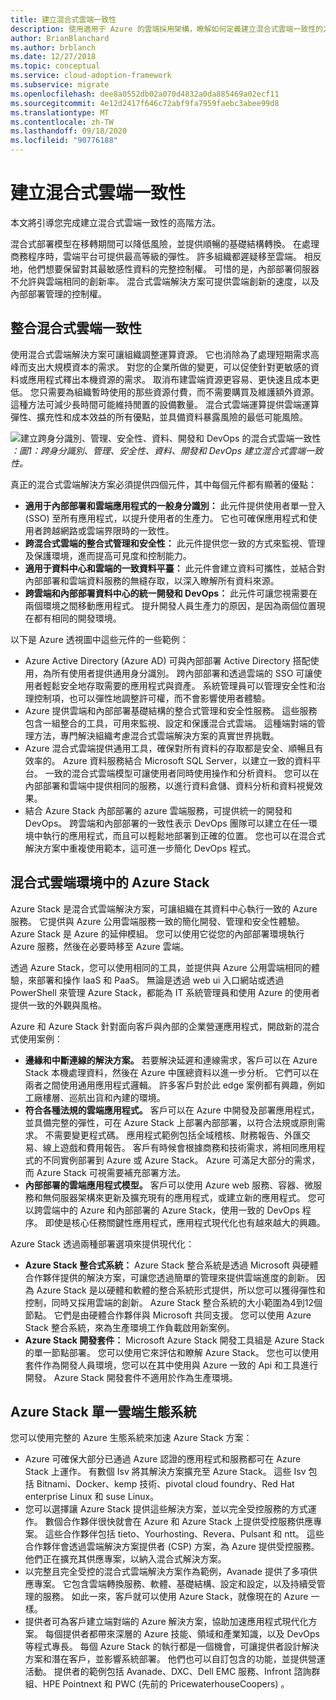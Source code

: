 ```yaml
---
title: 建立混合式雲端一致性
description: 使用適用于 Azure 的雲端採用架構，瞭解如何定義建立混合式雲端一致性的方法。
author: BrianBlanchard
ms.author: brblanch
ms.date: 12/27/2018
ms.topic: conceptual
ms.service: cloud-adoption-framework
ms.subservice: migrate
ms.openlocfilehash: dee8a0552db02a070d4832a0da885469a02ecf11
ms.sourcegitcommit: 4e12d2417f646c72abf9fa7959faebc3abee99d8
ms.translationtype: MT
ms.contentlocale: zh-TW
ms.lasthandoff: 09/18/2020
ms.locfileid: "90776188"
---
```

<!-- cSpell:ignore ISVs Bitnami Yourhosting Revera Avanade Pulsant PricewaterhouseCoopers Pointnext -->

# <a name="create-hybrid-cloud-consistency"></a>建立混合式雲端一致性

本文將引導您完成建立混合式雲端一致性的高階方法。

混合式部署模型在移轉期間可以降低風險，並提供順暢的基礎結構轉換。 在處理商務程序時，雲端平台可提供最高等級的彈性。 許多組織都遲疑移至雲端。 相反地，他們想要保留對其最敏感性資料的完整控制權。 可惜的是，內部部署伺服器不允許與雲端相同的創新率。 混合式雲端解決方案可提供雲端創新的速度，以及內部部署管理的控制權。

## <a name="integrate-hybrid-cloud-consistency"></a>整合混合式雲端一致性

使用混合式雲端解決方案可讓組織調整運算資源。 它也消除為了處理短期需求高峰而支出大規模資本的需求。 對您的企業所做的變更，可以促使針對更敏感的資料或應用程式釋出本機資源的需求。 取消布建雲端資源更容易、更快速且成本更低。 您只需要為組織暫時使用的那些資源付費，而不需要購買及維護額外資源。 這種方法可減少長時間可能維持閒置的設備數量。 混合式雲端運算提供雲端運算彈性、擴充性和成本效益的所有優點，並具備資料暴露風險的最低可能風險。

![建立跨身分識別、管理、安全性、資料、開發和 DevOps 的混合式雲端一致性 ](../../_images/hybrid-consistency.png)
 _：圖1：跨身分識別、管理、安全性、資料、開發和 DevOps 建立混合式雲端一致性。_

真正的混合式雲端解決方案必須提供四個元件，其中每個元件都有顯著的優點：

- **適用于內部部署和雲端應用程式的一般身分識別：** 此元件提供使用者單一登入 (SSO) 至所有應用程式，以提升使用者的生產力。 它也可確保應用程式和使用者跨越網路或雲端界限時的一致性。
- **跨混合式雲端的整合式管理和安全性：** 此元件提供您一致的方式來監視、管理及保護環境，進而提高可見度和控制能力。
- **適用于資料中心和雲端的一致資料平臺：** 此元件會建立資料可攜性，並結合對內部部署和雲端資料服務的無縫存取，以深入瞭解所有資料來源。
- **跨雲端和內部部署資料中心的統一開發和 DevOps：** 此元件可讓您視需要在兩個環境之間移動應用程式。 提升開發人員生產力的原因，是因為兩個位置現在都有相同的開發環境。

以下是 Azure 透視圖中這些元件的一些範例：

- Azure Active Directory (Azure AD) 可與內部部署 Active Directory 搭配使用，為所有使用者提供通用身分識別。 跨內部部署和透過雲端的 SSO 可讓使用者輕鬆安全地存取需要的應用程式與資產。 系統管理員可以管理安全性和治理控制項，也可以彈性地調整許可權，而不會影響使用者體驗。
- Azure 提供雲端和內部部署基礎結構的整合式管理和安全性服務。 這些服務包含一組整合的工具，可用來監視、設定和保護混合式雲端。 這種端對端的管理方法，專門解決組織考慮混合式雲端解決方案的真實世界挑戰。
- Azure 混合式雲端提供通用工具，確保對所有資料的存取都是安全、順暢且有效率的。 Azure 資料服務結合 Microsoft SQL Server，以建立一致的資料平台。 一致的混合式雲端模型可讓使用者同時使用操作和分析資料。 您可以在內部部署和雲端中提供相同的服務，以進行資料倉儲、資料分析和資料視覺效果。
- 結合 Azure Stack 內部部署的 azure 雲端服務，可提供統一的開發和 DevOps。 跨雲端和內部部署的一致性表示 DevOps 團隊可以建立在任一環境中執行的應用程式，而且可以輕鬆地部署到正確的位置。 您也可以在混合式解決方案中重複使用範本，這可進一步簡化 DevOps 程式。

## <a name="azure-stack-in-a-hybrid-cloud-environment"></a>混合式雲端環境中的 Azure Stack

Azure Stack 是混合式雲端解決方案，可讓組織在其資料中心執行一致的 Azure 服務。 它提供與 Azure 公用雲端服務一致的簡化開發、管理和安全性體驗。 Azure Stack 是 Azure 的延伸模組。 您可以使用它從您的內部部署環境執行 Azure 服務，然後在必要時移至 Azure 雲端。

透過 Azure Stack，您可以使用相同的工具，並提供與 Azure 公用雲端相同的體驗，來部署和操作 IaaS 和 PaaS。 無論是透過 web ui 入口網站或透過 PowerShell 來管理 Azure Stack，都能為 IT 系統管理員和使用 Azure 的使用者提供一致的外觀與風格。

Azure 和 Azure Stack 針對面向客戶與內部的企業營運應用程式，開啟新的混合式使用案例：

- **邊緣和中斷連線的解決方案。** 若要解決延遲和連線需求，客戶可以在 Azure Stack 本機處理資料，然後在 Azure 中匯總資料以進一步分析。 它們可以在兩者之間使用通用應用程式邏輯。 許多客戶對於此 edge 案例都有興趣，例如工廠樓層、巡航出貨和內建的環境。
- **符合各種法規的雲端應用程式。** 客戶可以在 Azure 中開發及部署應用程式，並具備完整的彈性，可在 Azure Stack 上部署內部部署，以符合法規或原則需求。 不需要變更程式碼。 應用程式範例包括全域稽核、財務報告、外匯交易、線上遊戲和費用報告。 客戶有時候會根據商務和技術需求，將相同應用程式的不同實例部署到 Azure 或 Azure Stack。 Azure 可滿足大部分的需求，而 Azure Stack 可視需要補充部署方法。
- **內部部署的雲端應用程式模型。** 客戶可以使用 Azure web 服務、容器、微服務和無伺服器架構來更新及擴充現有的應用程式，或建立新的應用程式。 您可以跨雲端中的 Azure 和內部部署的 Azure Stack，使用一致的 DevOps 程序。 即使是核心任務關鍵性應用程式，應用程式現代化也有越來越大的興趣。

Azure Stack 透過兩種部署選項來提供現代化：

- **Azure Stack 整合式系統：** Azure Stack 整合系統是透過 Microsoft 與硬體合作夥伴提供的解決方案，可讓您透過簡單的管理來提供雲端進度的創新。 因為 Azure Stack 是以硬體和軟體的整合系統形式提供，所以您可以獲得彈性和控制，同時又採用雲端的創新。 Azure Stack 整合系統的大小範圍為4到12個節點。 它們是由硬體合作夥伴與 Microsoft 共同支援。 您可以使用 Azure Stack 整合系統，來為生產環境工作負載啟用新案例。
- **Azure Stack 開發套件：** Microsoft Azure Stack 開發工具組是 Azure Stack 的單一節點部署。 您可以使用它來評估和瞭解 Azure Stack。 您也可以使用套件作為開發人員環境，您可以在其中使用與 Azure 一致的 Api 和工具進行開發。 Azure Stack 開發套件不適用於作為生產環境。

## <a name="azure-stack-one-cloud-ecosystem"></a>Azure Stack 單一雲端生態系統

您可以使用完整的 Azure 生態系統來加速 Azure Stack 方案：

<!-- docutune:casing "EMC Services" "Infront Consulting Group" "HPE Pointnext" -->
<!-- cSpell:ignore ISVs Bitnami DXC EMC Infront Yourhosting Revera Avanade Pulsant PWC PricewaterhouseCoopers -->

- Azure 可確保大部分已通過 Azure 認證的應用程式和服務都可在 Azure Stack 上運作。 有數個 Isv 將其解決方案擴充至 Azure Stack。 這些 Isv 包括 Bitnami、Docker、kemp 技術、pivotal cloud foundry、Red Hat enterprise Linux 和 suse Linux。
- 您可以選擇讓 Azure Stack 提供這些解決方案，並以完全受控服務的方式運作。 數個合作夥伴很快就會在 Azure 和 Azure Stack 上提供受控服務供應專案。 這些合作夥伴包括 tieto、Yourhosting、Revera、Pulsant 和 ntt。 這些合作夥伴會透過雲端解決方案提供者 (CSP) 方案，為 Azure 提供受控服務。 他們正在擴充其供應專案，以納入混合式解決方案。
- 以完整且完全受控的混合式雲端解決方案作為範例，Avanade 提供了多項供應專案。 它包含雲端轉換服務、軟體、基礎結構、設定和設定，以及持續受管理的服務。 如此一來，客戶就可以使用 Azure Stack，就像現在的 Azure 一樣。
- 提供者可為客戶建立端對端的 Azure 解決方案，協助加速應用程式現代化方案。 每個提供者都帶來深層的 Azure 技能、領域和產業知識，以及 DevOps 等程式專長。 每個 Azure Stack 的執行都是一個機會，可讓提供者設計解決方案和潛在客戶，並影響系統部署。 他們也可以自訂包含的功能，並提供營運活動。 提供者的範例包括 Avanade、DXC、Dell EMC 服務、Infront 諮詢群組、HPE Pointnext 和 PWC (先前的 PricewaterhouseCoopers) 。
